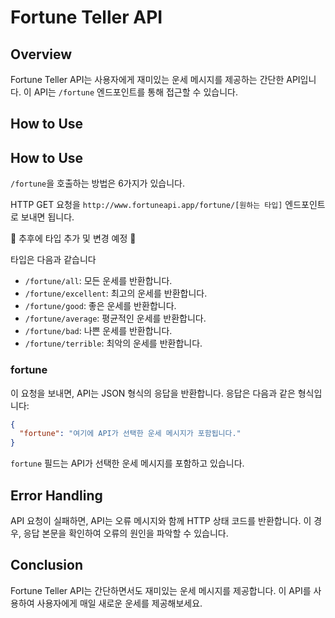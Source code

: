 # Fortune Teller API

## Overview

Fortune Teller API는 사용자에게 재미있는 운세 메시지를 제공하는 간단한 API입니다. 이 API는 `/fortune` 엔드포인트를 통해 접근할 수 있습니다.

## How to Use

## How to Use

`/fortune`을 호출하는 방법은 6가지가 있습니다.

HTTP GET 요청을 `http://www.fortuneapi.app/fortune/[원하는 타입]` 엔드포인트로 보내면 됩니다.

🚨 추후에 타입 추가 및 변경 예정 🚨

타입은 다음과 같습니다

- `/fortune/all`: 모든 운세를 반환합니다.
- `/fortune/excellent`: 최고의 운세를 반환합니다.
- `/fortune/good`: 좋은 운세를 반환합니다.
- `/fortune/average`: 평균적인 운세를 반환합니다.
- `/fortune/bad`: 나쁜 운세를 반환합니다.
- `/fortune/terrible`: 최악의 운세를 반환합니다.

### fortune

이 요청을 보내면, API는 JSON 형식의 응답을 반환합니다. 응답은 다음과 같은 형식입니다:

```json
{
  "fortune": "여기에 API가 선택한 운세 메시지가 포함됩니다."
}
```

`fortune` 필드는 API가 선택한 운세 메시지를 포함하고 있습니다.

## Error Handling

API 요청이 실패하면, API는 오류 메시지와 함께 HTTP 상태 코드를 반환합니다. 이 경우, 응답 본문을 확인하여 오류의 원인을 파악할 수 있습니다.

## Conclusion

Fortune Teller API는 간단하면서도 재미있는 운세 메시지를 제공합니다. 이 API를 사용하여 사용자에게 매일 새로운 운세를 제공해보세요.
